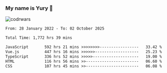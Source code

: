 ### My name is Yury 👋 
![codrwars](https://www.codewars.com/users/litury/badges/micro) 


<!--START_SECTION:waka-->

```txt
From: 28 January 2022 - To: 02 October 2025

Total Time: 1,772 hrs 39 mins

JavaScript       592 hrs 21 mins >>>>>>>>-----------------   33.42 %
Vue.js           447 hrs 16 mins >>>>>>-------------------   25.23 %
TypeScript       336 hrs 52 mins >>>>>--------------------   19.00 %
HTML             116 hrs 56 mins >>-----------------------   06.60 %
CSS              107 hrs 45 mins >>-----------------------   06.08 %
```

<!--END_SECTION:waka-->

